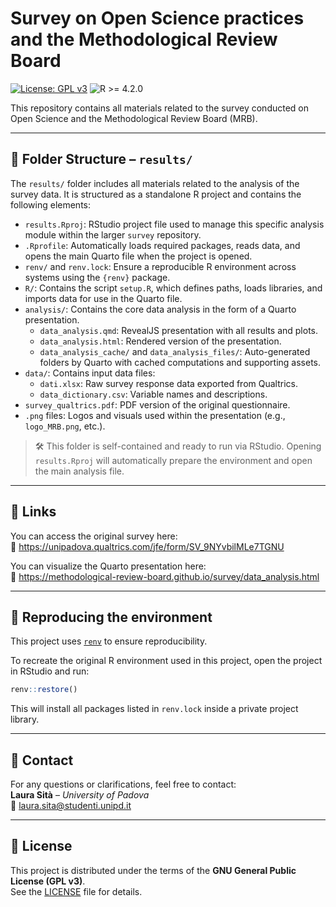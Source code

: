 # Survey on Open Science practices and the Methodological Review Board

[![License: GPL v3](https://img.shields.io/badge/License-GPLv3-blue.svg)](LICENSE)
![R >= 4.2.0](https://img.shields.io/badge/R-%3E%3D%204.2.0-blue)

This repository contains all materials related to the survey conducted on Open Science and the Methodological Review Board (MRB).

---

## 📁 Folder Structure – `results/`

The `results/` folder includes all materials related to the analysis of the survey data. It is structured as a standalone R project and contains the following elements:

- `results.Rproj`: RStudio project file used to manage this specific analysis module within the larger `survey` repository.
- `.Rprofile`: Automatically loads required packages, reads data, and opens the main Quarto file when the project is opened.
- `renv/` and `renv.lock`: Ensure a reproducible R environment across systems using the `{renv}` package.
- `R/`: Contains the script `setup.R`, which defines paths, loads libraries, and imports data for use in the Quarto file.
- `analysis/`: Contains the core data analysis in the form of a Quarto presentation.
  - `data_analysis.qmd`: RevealJS presentation with all results and plots.
  - `data_analysis.html`: Rendered version of the presentation.
  - `data_analysis_cache/` and `data_analysis_files/`: Auto-generated folders by Quarto with cached computations and supporting assets.
- `data/`: Contains input data files:
  - `dati.xlsx`: Raw survey response data exported from Qualtrics.
  - `data_dictionary.csv`: Variable names and descriptions.
- `survey_qualtrics.pdf`: PDF version of the original questionnaire.
- `.png` files: Logos and visuals used within the presentation (e.g., `logo_MRB.png`, etc.).

> 🛠 This folder is self-contained and ready to run via RStudio. Opening `results.Rproj` will automatically prepare the environment and open the main analysis file.

---

## 📝 Links

You can access the original survey here:  
🔗 https://unipadova.qualtrics.com/jfe/form/SV_9NYvbilMLe7TGNU

You can visualize the Quarto presentation here:  
🔗 https://methodological-review-board.github.io/survey/data_analysis.html

---

## 🔁 Reproducing the environment

This project uses [`renv`](https://rstudio.github.io/renv/) to ensure reproducibility.

To recreate the original R environment used in this project, open the project in RStudio and run:

```r
renv::restore()
```

This will install all packages listed in `renv.lock` inside a private project library.

---

## 👤 Contact

For any questions or clarifications, feel free to contact:  
**Laura Sità** – _University of Padova_  
📧 laura.sita@studenti.unipd.it

---

## 📜 License

This project is distributed under the terms of the **GNU General Public License (GPL v3)**.  
See the [LICENSE](LICENSE) file for details.
